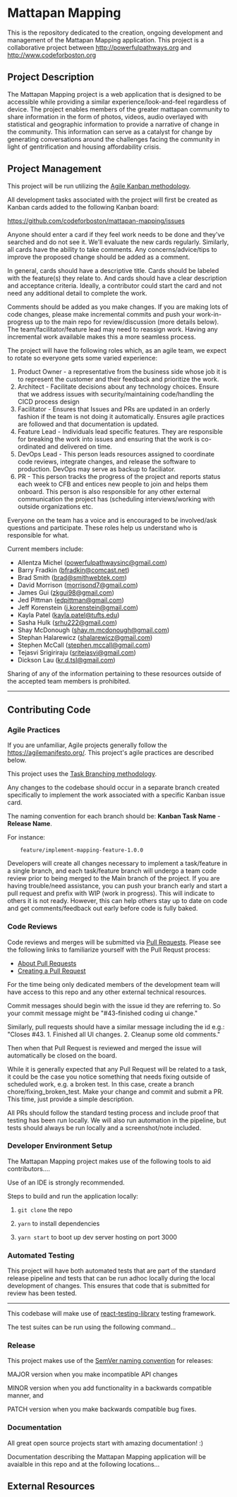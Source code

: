 # Mattapan Mapping

This is the repository dedicated to the creation, ongoing development and management of the Mattapan Mapping application. This project is a collaborative project between http://powerfulpathways.org and http://www.codeforboston.org

## Project Description

The Mattapan Mapping project is a web application that is designed to be accessible while providing a similar experience/look-and-feel regardless of device. The project enables members of the greater mattapan community to share information in the form of photos, videos, audio overlayed with statistical and geographic information to provide a narrative of change in the community. This information can serve as a catalyst for change by generating conversations around the challenges facing the community in light of gentrification and housing affordability crisis.

## Project Management

This project will be run utilizing the [Agile Kanban methodology](https://www.atlassian.com/agile/kanban).

All development tasks associated with the project will first be created as Kanban cards added to the following Kanban board:

https://github.com/codeforboston/mattapan-mapping/issues


Anyone should enter a card if they feel work needs to be done and they've searched and do not see it. We'll evaluate the new cards regularly. Similarly, all cards have the ability to take comments. Any concerns/advice/tips to improve the proposed change should be added as a comment. 

In general, cards should have a descriptive title. Cards should be labeled with the feature(s) they relate to. And cards should have a clear description and acceptance criteria. Ideally, a contributor could start the card and not need any additional detail to complete the work. 

Comments should be added as you make changes. If you are making lots of code changes, please make incremental commits and push your work-in-progress up to the main repo for review/discussion (more details below). The team/facilitator/feature lead may need to reassign work. Having any incremental work available makes this a more seamless process.

The project will have the following roles which, as an agile team, we expect to rotate so everyone gets some varied experience:

1. Product Owner - a representative from the business side whose job it is to represent the customer and their feedback and prioritize the work.
2. Architect - Facilitate decisions about any technology choices. Ensure that we address issues with security/maintaining code/handling the CICD process design
3. Facilitator - Ensures that Issues and PRs are updated in an orderly fashion if the team is not doing it automatically. Ensures agile practices are followed and that documentation is updated. 
4. Feature Lead - Individuals lead specific features. They are responsible for breaking the work into issues and ensuring that the work is co-ordinated and delivered on time.
5. DevOps Lead - This person leads resources assigned to coordinate code reviews, integrate changes, and release the software to production. DevOps may serve as backup to faciliator.
6. PR - This person tracks the progress of the project and reports status each week to CFB and entices new people to join and helps them onboard. This person is also responsible for any other external communication the project has (scheduling interviews/working with outside organizations etc.

Everyone on the team has a voice and is encouraged to be involved/ask questions and participate. These roles help us understand who is responsible for what.  


Current members include:

- Allentza Michel (powerfulpathwaysinc@gmail.com)
- Barry Fradkin (bfradkin@comcast.net)
- Brad Smith (brad@smithwebtek.com)
- David Morrison (morrisond7@gmail.com)
- James Gui (zkgui98@gmail.com)
- Jed Pittman (edpittman@gmail.com)
- Jeff Korenstein (j.korenstein@gmail.com)
- Kayla Patel (kayla.patel@tufts.edu)
- Sasha Hulk (srhu222@gmail.com)
- Shay McDonough (shay.m.mcdonough@gmail.com)
- Stephan Halarewicz (shalarewicz@gmail.com)
- Stephen McCall (stephen.mccall@gmail.com)
- Tejasvi Srigiriraju (sritejasvi@gmail.com)
- Dickson Lau (kr.d.tsl@gmail.com)

Sharing of any of the information pertaining to these resources outside of the accepted team members is prohibited.

-----
## Contributing Code

### Agile Practices
If you are unfamiliar, Agile projects generally follow the https://agilemanifesto.org/. This project's agile practices are described below.

This project uses the [Task Branching methodology](https://www.atlassian.com/agile/software-development/branching).

Any changes to the codebase should occur in a separate branch created specifically to implement the work associated with a specific Kanban issue card.

The naming convention for each branch should be: **Kanban Task Name** - **Release Name**.

For instance: 

        feature/implement-mapping-feature-1.0.0
        

Developers will create all changes necessary to implement a task/feature in a single branch, and each task/feature branch 
will undergo a team code review prior to being merged to the Main branch of the project. If you are having trouble/need assistance, you can push your branch early and start a pull request and prefix with WIP (work in progress). This will indicate to others it is not ready. However, this can help others stay up to date on code and get comments/feedback out early before code is fully baked.

### Code Reviews
Code reviews and merges will be submitted via [Pull Requests](https://github.com/features/code-review/).
Please see the following links to familiarize yourself with the Pull Requst process:

* [About Pull Requests](https://docs.github.com/en/free-pro-team@latest/github/collaborating-with-issues-and-pull-requests/about-pull-requests)
* [Creating a Pull Request](https://docs.github.com/en/free-pro-team@latest/github/collaborating-with-issues-and-pull-requests/creating-a-pull-request)

For the time being only dedicated members of the development team will have access to this repo and any other external technical resources.

Commit messages should begin with the issue id they are referring to. So your commit message might be "#43-finished coding ui change."

Similarly, pull requests should have a similar message including the id e.g.:
"Closes #43. 1. Finished all UI changes. 2. Cleanup some old comments."

Then when that Pull Request is reviewed and merged the issue will automatically be closed on the board.

While it is generally expected that any Pull Request will be related to a task, it could be the case you notice something that needs fixing outside of scheduled work, e.g. a broken test. In this case, create a branch chore/fixing_broken_test. Make your change and commit and submit a PR. This time, just provide a simple description. 

All PRs should follow the standard testing process and include proof that testing has been run locally. We will also run automation in the pipeline, but tests should always be run locally and a screenshot/note included. 

### Developer Environment Setup

The Mattapan Mapping project makes use of the following tools to aid contributors....

Use of an IDE is strongly recommended.

Steps to build and run the application locally:

1. `git clone` the repo

2. `yarn` to install dependencies 
        
3. `yarn start` to boot up dev server hosting on port 3000

### Automated Testing
This project will have both automated tests that are part of the standard release pipeline and
tests that can be run adhoc locally during the local development of changes. This ensures that code that is submitted for review has been tested.

-----
This codebase will make use of [react-testing-library](https://testing-library.com/docs/react-testing-library/intro/) testing framework. 

The test suites can be run using the following command...

### Release

This project makes use of the [SemVer naming convention](https://semver.org/) for releases:

MAJOR version when you make incompatible API changes

MINOR version when you add functionality in a backwards compatible manner, and

PATCH version when you make backwards compatible bug fixes.

### Documentation

All great open source projects start with amazing documentation! :)

Documentation describing the Mattapan Mapping application will be avaialble in this repo and at the following locations...

## External Resources
